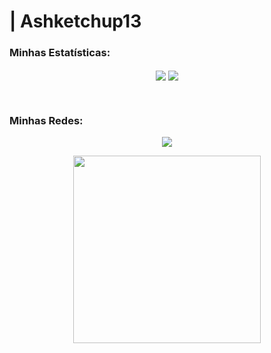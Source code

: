 # | Ashketchup13

### Minhas Estatísticas:
<p align="center">
  <img align="center" src="https://github-readme-stats.vercel.app/api?username=Ashketchup13&show_icons=true&theme=dark&hide_border=true&count_private=true" />
  <img align="center" src="https://github-readme-stats.vercel.app/api/top-langs/?username=Ashketchup13&layout=compact&theme=dark&hide_border=true" />
</p>

<br>

### Minhas Redes:
<p align="center">
  <a href="https://www.linkedin.com/in/cassianodev/">
    <img src="https://img.shields.io/badge/LinkedIn-0077B5?style=for-the-badge&logo=linkedin&logoColor=white" />
  </a>
</p>

<p align="center">
  <img src="https://media.giphy.com/media/v1.Y2lkPTc5MGI3NjExd2RocTFjbjM0dXh0a25uc2k4cHZlNmRoaGF6MzRjZzRmb3N5eHA3aSZlcD12MV9pbnRlcm5hbF9naWZfYnlfaWQmY3Q9Zw/VbE1p63ZvG3A2QJt06/giphy.gif" width="300" />
</p>

